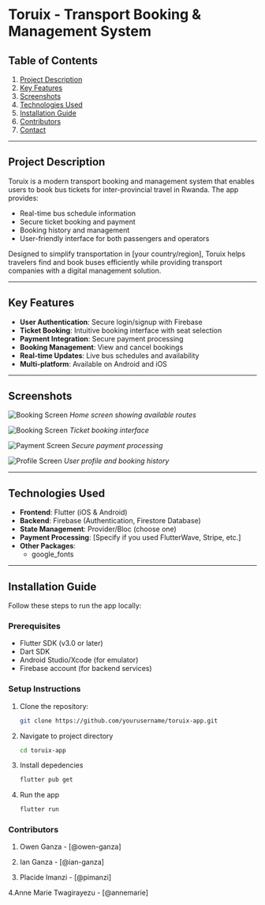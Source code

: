 # Toruix - Transport Booking & Management System

## Table of Contents
1. [Project Description](#project-description)
2. [Key Features](#key-features)
3. [Screenshots](#screenshots)
4. [Technologies Used](#technologies-used)
5. [Installation Guide](#installation-guide)
6. [Contributors](#contributors)
7. [Contact](#contact)

---

## Project Description
Toruix is a modern transport booking and management system that enables users to book bus tickets for inter-provincial travel in Rwanda. The app provides:
- Real-time bus schedule information
- Secure ticket booking and payment
- Booking history and management
- User-friendly interface for both passengers and operators

Designed to simplify transportation in [your country/region], Toruix helps travelers find and book buses efficiently while providing transport companies with a digital management solution.

---

## Key Features
- **User Authentication**: Secure login/signup with Firebase
- **Ticket Booking**: Intuitive booking interface with seat selection
- **Payment Integration**: Secure payment processing
- **Booking Management**: View and cancel bookings
- **Real-time Updates**: Live bus schedules and availability
- **Multi-platform**: Available on Android and iOS

---

## Screenshots
![Booking Screen](![booking-removebg-preview](https://github.com/user-attachments/assets/d26276c4-abaf-4e1f-8b7a-57abf7f70fb3)
)
*Home screen showing available routes*

![Booking Screen](screenshots/booking.png)
*Ticket booking interface*

![Payment Screen](screenshots/payment.png)
*Secure payment processing*

![Profile Screen](screenshots/profile.png)
*User profile and booking history*

---

## Technologies Used
- **Frontend**: Flutter (iOS & Android)
- **Backend**: Firebase (Authentication, Firestore Database)
- **State Management**: Provider/Bloc (choose one)
- **Payment Processing**: [Specify if you used FlutterWave, Stripe, etc.]
- **Other Packages**:
  - google_fonts
---

## Installation Guide
Follow these steps to run the app locally:

### Prerequisites
- Flutter SDK (v3.0 or later)
- Dart SDK
- Android Studio/Xcode (for emulator)
- Firebase account (for backend services)

### Setup Instructions
1. Clone the repository:
   ```bash
   git clone https://github.com/yourusername/toruix-app.git
   ```

2. Navigate to project directory

    ```bash
    cd toruix-app
   ```

3. Install depedencies

   ```bash
   flutter pub get
   ```

4. Run the app

   ```bash
   flutter run
   ```

### Contributors

1. Owen Ganza - [@owen-ganza]

2. Ian Ganza - [@ian-ganza]

3. Placide Imanzi - [@pimanzi]

4.Anne Marie Twagirayezu - [@annemarie]
   
   
    
